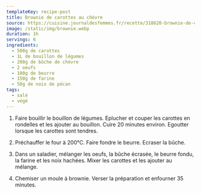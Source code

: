 ```yaml
---
templateKey: recipe-post
title: Brownie de carottes au chèvre
source: https://cuisine.journaldesfemmes.fr/recette/318620-brownie-de-carottes-au-chevre
image: /static/img/brownie.webp
duration: 1h
servings: 6
ingredients:
  - 500g de carottes
  - 1L de bouillon de légumes
  - 200g de bûche de chèvre
  - 2 oeufs
  - 100g de beurre
  - 150g de farine
  - 50g de noix de pécan
tags:
  - salé
  - végé
---
```

1. Faire bouillir le bouillon de légumes. Eplucher et couper les carottes en rondelles et les ajouter au bouillon. Cuire 20 minutes environ. Egoutter lorsque les carottes sont tendres. 

2. Préchauffer le four à 200°C. Faire fondre le beurre. Ecraser la bûche.

3. Dans un saladier, mélanger les oeufs, la bûche écrasée, le beurre fondu, la farine et les noix hachées. Mixer les carottes et les ajouter au mélange.

4. Chemiser un moule à brownie. Verser la préparation et enfourner 35 minutes.